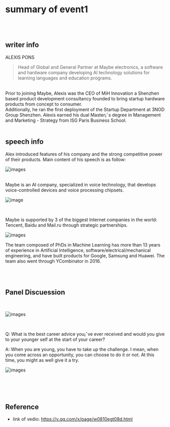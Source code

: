 # summary of event1
</br>
</br>

## writer info 
ALEXIS PONS
> Head of Global and General Partner at Maybe electronics, a software and hardware company developing AI technology solutions for learning languages and education programs.
</br>
Prior to joining Maybe, Alexis was the CEO of MiH Innovation a Shenzhen based product development consultancy founded to bring startup hardware products from concept to consumer. 
</br>
Additionally, he ran the first deployment of the Startup Department at 3NOD Group Shenzhen. Alexis earned his dual Master¡¯s degree in Management and Marketing - Strategy from ISG Paris Business School.


</br>
</br>

## speech info
Alex introduced features of his company and the strong competitive power of their products. Main content of his speech is as follow:
</br>

![images](https://github.com/AndyBeHere/openFiestaTalk/blob/master/%E2%80%ABimages/event1/85def3773cffe889f302a3fb9939759.jpg)

</br>
Maybe is an AI company, specialized in voice technology, that develops voice-controlled devices and voice processing chipsets.
</br>

![image](https://github.com/AndyBeHere/openFiestaTalk/blob/master/%E2%80%ABimages/event1/9f178c31a60cd44c4662f9f8b686868.jpg)

</br>

Maybe is supported by 3 of the biggest Internet companies in the world: Tencent, Baidu and Mail.ru through strategic partnerships.
</br>

![images](https://github.com/AndyBeHere/openFiestaTalk/blob/master/%E2%80%ABimages/event1/85ecb2094a4c4083e2911774f4b134c.jpg)
</br>

The team composed of PhDs in Machine Learning has more than 13 years of experience in Artificial Intelligence, software/electrical/mechanical engineering, and have built products for Google, Samsung and Huawei. The team also went through YCombinator in 2016.


</br>
</br>


## Panel Discuession
</br>

![images](https://github.com/AndyBeHere/openFiestaTalk/blob/master/%E2%80%ABimages/event1/8be70cc559147a3374362801562b203.jpg)

</br>

Q: What is the best career advice you¡¯ve ever received and would you give to your younger self at the start of your career?
</br>

A: When you are young, you have to take up the challenge. I mean, when you come across an opportunity, you can choose to do it or not. At this time, you might as well give it a try.
</br>

![images](https://github.com/AndyBeHere/openFiestaTalk/blob/master/%E2%80%ABimages/event1/211279664cf4fdf0dbe42a1e11c7412.png)

</br>


</br>
</br>

## Reference
- link of vedio: https://v.qq.com/x/page/w0810egt08d.html

